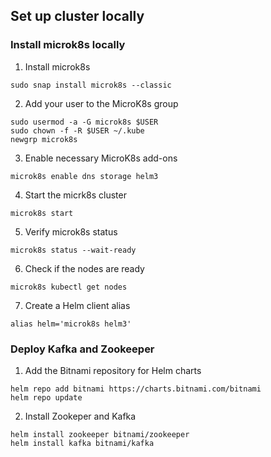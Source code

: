## Set up cluster locally

### Install microk8s locally

1. Install microk8s

```
sudo snap install microk8s --classic
```

2. Add your user to the MicroK8s group

```
sudo usermod -a -G microk8s $USER
sudo chown -f -R $USER ~/.kube
newgrp microk8s
```

3. Enable necessary MicroK8s add-ons

```
microk8s enable dns storage helm3
```

4. Start the micrk8s cluster

```
microk8s start
```

5. Verify microk8s status

```
microk8s status --wait-ready
```

6. Check if the nodes are ready

```
microk8s kubectl get nodes
```

7. Create a Helm client alias

``` 
alias helm='microk8s helm3'
```

### Deploy Kafka and Zookeeper

1. Add the Bitnami repository for Helm charts

```
helm repo add bitnami https://charts.bitnami.com/bitnami
helm repo update
```

2. Install Zookeper and Kafka

```
helm install zookeeper bitnami/zookeeper
helm install kafka bitnami/kafka
```